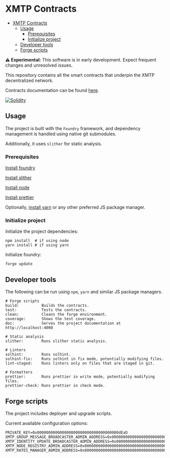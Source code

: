 # XMTP Contracts

- [XMTP Contracts](#xmtp-contracts)
  - [Usage](#usage)
    - [Prerequisites](#prerequisites)
    - [Initialize project](#initialize-project)
  - [Developer tools](#developer-tools)
  - [Forge scripts](#forge-scripts)

**⚠️ Experimental:** This software is in early development. Expect frequent changes and unresolved issues.

This repository contains all the smart contracts that underpin the XMTP decentralized network.

Contracts documentation can be found [here](https://ephemerahq.notion.site/XMTP-Contracts-directory-18530823ce928017996efaa52ac248cd).

[![Solidity](https://github.com/xmtp/smart-contracts/actions/workflows/solidity.yml/badge.svg)](https://github.com/xmtp/smart-contracts/actions/workflows/solidity.yml)

## Usage

The project is built with the `Foundry` framework, and dependency management is handled using native git submodules.

Additionally, it uses `slither` for static analysis.

### Prerequisites

[Install foundry](https://book.getfoundry.sh/getting-started/installation)

[Install slither](https://github.com/crytic/slither?tab=readme-ov-file#how-to-install)

[Install node](https://nodejs.org/)

[Install prettier](https://prettier.io/docs/install)

Optionally, [install yarn](https://classic.yarnpkg.com/lang/en/docs/install/#mac-stable) or any other preferred JS package manager.

### Initialize project

Initialize the project dependencies:

```shell
npm install  # if using node
yarn install # if using yarn
```

Initialize foundry:

```shell
forge update
```

## Developer tools

The following can be run using `npm`, `yarn` and similar JS package managers.

```text
# Forge scripts
build:          Builds the contracts.
test:           Tests the contracts.
clean:          Cleans the forge environment.
coverage:       Shows the test coverage.
doc:            Serves the project documentation at http://localhost:4000

# Static analysis
slither:        Runs slither static analysis.

# Linters
solhint:        Runs solhint.
solhint-fix:    Runs solhint in fix mode, potentially modifying files.
lint-staged:    Runs linters only on files that are staged in git.

# Formatters
prettier:       Runs prettier in write mode, potentially modifying files.
prettier-check: Runs prettier in check mode.
```

## Forge scripts

The project includes deployer and upgrade scripts.

Current available configuration options:

```shell
PRIVATE_KEY=0x000000000000000000000000000000000000dEaD
XMTP_GROUP_MESSAGE_BROADCASTER_ADMIN_ADDRESS=0x000000000000000000000000000000000000dEaD
XMTP_IDENTITY_UPDATE_BROADCASTER_ADMIN_ADDRESS=0x000000000000000000000000000000000000dEaD
XMTP_NODE_REGISTRY_ADMIN_ADDRESS=0x000000000000000000000000000000000000dEaD
XMTP_RATES_MANAGER_ADMIN_ADDRESS=0x000000000000000000000000000000000000dEaD
```
